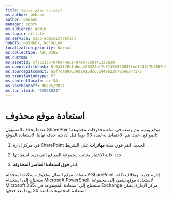 ```yaml
---
title: استعادة موقع محذوف
ms.author: pebaum
author: pebaum
manager: scotv
ms.audience: Admin
ms.topic: article
ms.service: o365-administration
ROBOTS: NOINDEX, NOFOLLOW
localization_priority: Normal
ms.collection: Adm_O365
ms.custom: ''
ms.assetid: cf7521c3-97b4-465a-97eb-6c0a41338a30
ms.openlocfilehash: 8f9a5f78c1a0eae2632fbf7c5132e520847feef415f7b6887d5d7796af720304
ms.sourcegitcommit: b5f7da89a650d2915dc652449623c78be6247175
ms.translationtype: MT
ms.contentlocale: ar-SA
ms.lasthandoff: 08/05/2021
ms.locfileid: "53958824"
---
```

# <a name="restore-a-deleted-site"></a>استعادة موقع محذوف

عندما يحذف المسؤول SharePoint موقع ويب، يتم وضعه في سلة محذوفات مجموعة المواقع، حيث يتم الاحتفاظ به لمدة 93 يوما قبل أن يتم حذفه نهائيا. لاستعادة الموقع:
  
1. في مركز إدارة SharePoint الجديد، انقر فوق سلة **مهاترات** على الشريط. 
    
2. حدد خانة الاختيار بجانب مجموعة المواقع التي تريد استعادتها.
    
3. انقر **فوق استعادة العناصر المحذوفة**.
    
لاستعادة موقع اتصال محذوف، يمكنك استخدام SharePoint إدارة جديد. وبخلاف ذلك، ستحتاج إلى استخدام Microsoft PowerShell. لاستعادة موقع ينتمي إلى مجموعة Microsoft 365، ستحتاج إلى استعادة المجموعة في Exchange مركز الإدارة. يمكن استعادة المجموعات لمدة 30 يوما بعد حذفها.
  

